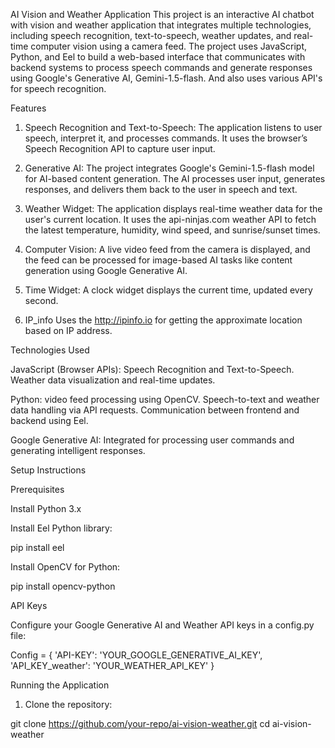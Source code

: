 AI Vision and Weather Application
This project is an interactive AI chatbot with vision and weather application that integrates multiple technologies, including speech recognition, text-to-speech, weather updates, and real-time computer vision using a camera feed. The project uses JavaScript, Python, and Eel to build a web-based interface that communicates with backend systems to process speech commands and generate responses using Google's Generative AI, Gemini-1.5-flash. And also uses various API's for speech recognition.

Features

1. Speech Recognition and Text-to-Speech:
The application listens to user speech, interpret it, and processes commands.
It uses the browser’s Speech Recognition API to capture user input.

2. Generative AI:
 The project integrates Google's Gemini-1.5-flash model for AI-based content generation.
The AI processes user input, generates responses, and delivers them back to the user in speech and text.

3. Weather Widget:
 The application displays real-time weather data for the user's current location.
It uses the api-ninjas.com weather API to fetch the latest temperature, humidity, wind speed, and sunrise/sunset times.

4. Computer Vision:
 A live video feed from the camera is displayed, and the feed can be processed for image-based AI tasks like content generation using Google Generative AI.

5. Time Widget:
 A clock widget displays the current time, updated every second.

6. IP_info
 Uses the http://ipinfo.io for getting the approximate location based on IP address.

Technologies Used

JavaScript (Browser APIs):
Speech Recognition and Text-to-Speech.
Weather data visualization and real-time updates.

Python:
video feed processing using OpenCV.
Speech-to-text and weather data handling via API requests.
Communication between frontend and backend using Eel.

Google Generative AI:
Integrated for processing user commands and generating intelligent responses.

Setup Instructions

Prerequisites

Install Python 3.x

Install Eel Python library:
 
 pip install eel

Install OpenCV for Python:

 pip install opencv-python

API Keys

Configure your Google Generative AI and Weather API keys in a config.py file:

 Config = {
    'API-KEY': 'YOUR_GOOGLE_GENERATIVE_AI_KEY',
    'API_KEY_weather': 'YOUR_WEATHER_API_KEY'
}

Running the Application

1. Clone the repository:

 git clone https://github.com/your-repo/ai-vision-weather.git
cd ai-vision-weather
